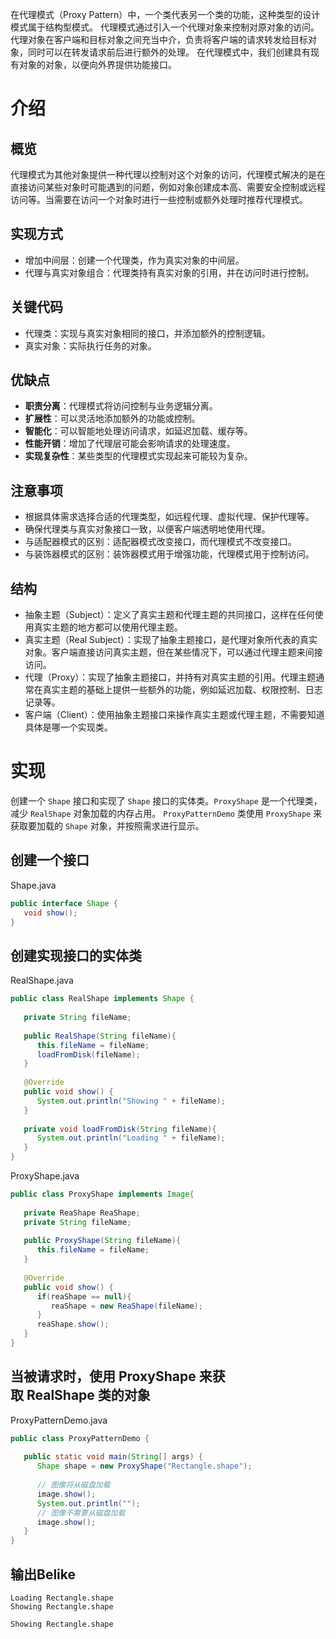 在代理模式（Proxy Pattern）中，一个类代表另一个类的功能，这种类型的设计模式属于结构型模式。
代理模式通过引入一个代理对象来控制对原对象的访问。代理对象在客户端和目标对象之间充当中介，负责将客户端的请求转发给目标对象，同时可以在转发请求前后进行额外的处理。
在代理模式中，我们创建具有现有对象的对象，以便向外界提供功能接口。

# 介绍
## 概览
代理模式为其他对象提供一种代理以控制对这个对象的访问，代理模式解决的是在直接访问某些对象时可能遇到的问题，例如对象创建成本高、需要安全控制或远程访问等。当需要在访问一个对象时进行一些控制或额外处理时推荐代理模式。

## 实现方式
- 增加中间层：创建一个代理类，作为真实对象的中间层。
- 代理与真实对象组合：代理类持有真实对象的引用，并在访问时进行控制。

## 关键代码
- 代理类：实现与真实对象相同的接口，并添加额外的控制逻辑。
- 真实对象：实际执行任务的对象。

## 优缺点
- **职责分离**：代理模式将访问控制与业务逻辑分离。
- **扩展性**：可以灵活地添加额外的功能或控制。
- **智能化**：可以智能地处理访问请求，如延迟加载、缓存等。
- **性能开销**：增加了代理层可能会影响请求的处理速度。
- **实现复杂性**：某些类型的代理模式实现起来可能较为复杂。

## 注意事项
- 根据具体需求选择合适的代理类型，如远程代理、虚拟代理、保护代理等。
- 确保代理类与真实对象接口一致，以便客户端透明地使用代理。
- 与适配器模式的区别：适配器模式改变接口，而代理模式不改变接口。
- 与装饰器模式的区别：装饰器模式用于增强功能，代理模式用于控制访问。

## 结构
- 抽象主题（Subject）：定义了真实主题和代理主题的共同接口，这样在任何使用真实主题的地方都可以使用代理主题。
- 真实主题（Real Subject）：实现了抽象主题接口，是代理对象所代表的真实对象。客户端直接访问真实主题，但在某些情况下，可以通过代理主题来间接访问。
- 代理（Proxy）：实现了抽象主题接口，并持有对真实主题的引用。代理主题通常在真实主题的基础上提供一些额外的功能，例如延迟加载、权限控制、日志记录等。
- 客户端（Client）：使用抽象主题接口来操作真实主题或代理主题，不需要知道具体是哪一个实现类。

# 实现
创建一个 `Shape` 接口和实现了 `Shape` 接口的实体类。`ProxyShape` 是一个代理类，减少 `RealShape` 对象加载的内存占用。
`ProxyPatternDemo` 类使用 `ProxyShape` 来获取要加载的 `Shape` 对象，并按照需求进行显示。

## 创建一个接口
Shape.java
```java
public interface Shape {
   void show();
}
```

## 创建实现接口的实体类
RealShape.java
```java
public class RealShape implements Shape {
 
   private String fileName;
 
   public RealShape(String fileName){
      this.fileName = fileName;
      loadFromDisk(fileName);
   }
 
   @Override
   public void show() {
      System.out.println("Showing " + fileName);
   }
 
   private void loadFromDisk(String fileName){
      System.out.println("Loading " + fileName);
   }
}
```
ProxyShape.java
```java
public class ProxyShape implements Image{
 
   private ReaShape ReaShape;
   private String fileName;
 
   public ProxyShape(String fileName){
      this.fileName = fileName;
   }
 
   @Override
   public void show() {
      if(reaShape == null){
         reaShape = new ReaShape(fileName);
      }
      reaShape.show();
   }
}
```

## 当被请求时，使用 ProxyShape 来获取 RealShape 类的对象
ProxyPatternDemo.java
```java
public class ProxyPatternDemo {
   
   public static void main(String[] args) {
      Shape shape = new ProxyShape("Rectangle.shape");
 
      // 图像将从磁盘加载
      image.show(); 
      System.out.println("");
      // 图像不需要从磁盘加载
      image.show();  
   }
}
```

## 输出Belike
```text
Loading Rectangle.shape
Showing Rectangle.shape

Showing Rectangle.shape
```
